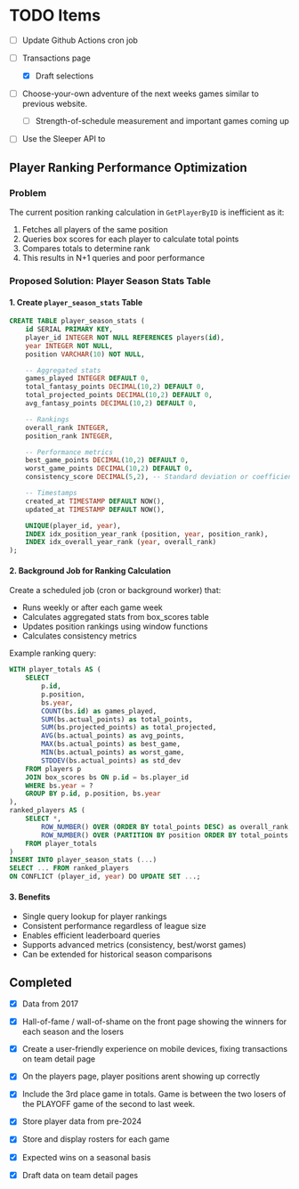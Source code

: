 # TODO Items

* [ ] Update Github Actions cron job

* [ ] Transactions page
  * [X] Draft selections

* [ ] Choose-your-own adventure of the next weeks games similar to previous website.
  * [ ] Strength-of-schedule measurement and important games coming up

* [ ] Use the Sleeper API to 

## Player Ranking Performance Optimization

### Problem
The current position ranking calculation in `GetPlayerByID` is inefficient as it:
1. Fetches all players of the same position
2. Queries box scores for each player to calculate total points
3. Compares totals to determine rank
4. This results in N+1 queries and poor performance

### Proposed Solution: Player Season Stats Table

#### 1. Create `player_season_stats` Table
```sql
CREATE TABLE player_season_stats (
    id SERIAL PRIMARY KEY,
    player_id INTEGER NOT NULL REFERENCES players(id),
    year INTEGER NOT NULL,
    position VARCHAR(10) NOT NULL,

    -- Aggregated stats
    games_played INTEGER DEFAULT 0,
    total_fantasy_points DECIMAL(10,2) DEFAULT 0,
    total_projected_points DECIMAL(10,2) DEFAULT 0,
    avg_fantasy_points DECIMAL(10,2) DEFAULT 0,

    -- Rankings
    overall_rank INTEGER,
    position_rank INTEGER,

    -- Performance metrics
    best_game_points DECIMAL(10,2) DEFAULT 0,
    worst_game_points DECIMAL(10,2) DEFAULT 0,
    consistency_score DECIMAL(5,2), -- Standard deviation or coefficient of variation

    -- Timestamps
    created_at TIMESTAMP DEFAULT NOW(),
    updated_at TIMESTAMP DEFAULT NOW(),

    UNIQUE(player_id, year),
    INDEX idx_position_year_rank (position, year, position_rank),
    INDEX idx_overall_year_rank (year, overall_rank)
);
```

#### 2. Background Job for Ranking Calculation
Create a scheduled job (cron or background worker) that:
- Runs weekly or after each game week
- Calculates aggregated stats from box_scores table
- Updates position rankings using window functions
- Calculates consistency metrics

Example ranking query:
```sql
WITH player_totals AS (
    SELECT
        p.id,
        p.position,
        bs.year,
        COUNT(bs.id) as games_played,
        SUM(bs.actual_points) as total_points,
        SUM(bs.projected_points) as total_projected,
        AVG(bs.actual_points) as avg_points,
        MAX(bs.actual_points) as best_game,
        MIN(bs.actual_points) as worst_game,
        STDDEV(bs.actual_points) as std_dev
    FROM players p
    JOIN box_scores bs ON p.id = bs.player_id
    WHERE bs.year = ?
    GROUP BY p.id, p.position, bs.year
),
ranked_players AS (
    SELECT *,
        ROW_NUMBER() OVER (ORDER BY total_points DESC) as overall_rank,
        ROW_NUMBER() OVER (PARTITION BY position ORDER BY total_points DESC) as position_rank
    FROM player_totals
)
INSERT INTO player_season_stats (...)
SELECT ... FROM ranked_players
ON CONFLICT (player_id, year) DO UPDATE SET ...;
```

#### 3. Benefits
- Single query lookup for player rankings
- Consistent performance regardless of league size
- Enables efficient leaderboard queries
- Supports advanced metrics (consistency, best/worst games)
- Can be extended for historical season comparisons

## Completed

* [X] Data from 2017

* [X] Hall-of-fame / wall-of-shame on the front page showing the winners for each season and the losers

* [X] Create a user-friendly experience on mobile devices, fixing transactions on team detail page

* [X] On the players page, player positions arent showing up correctly

* [X] Include the 3rd place game in totals. Game is between the two losers of the PLAYOFF game of the second to last week.

* [X] Store player data from pre-2024

* [X] Store and display rosters for each game

* [X] Expected wins on a seasonal basis

* [X] Draft data on team detail pages
